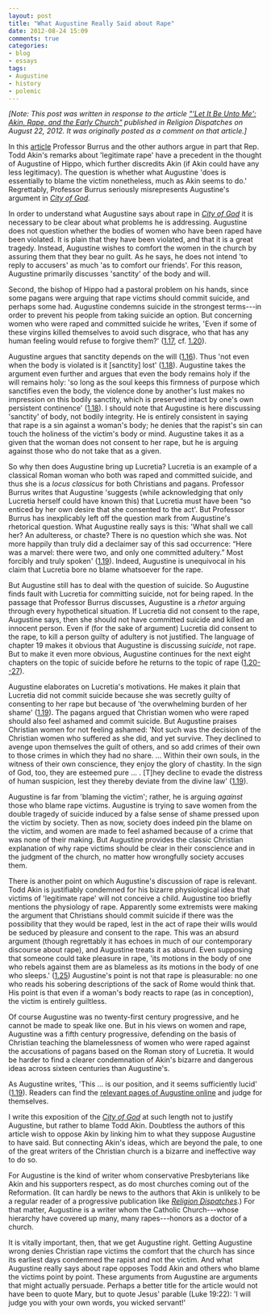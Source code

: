 ```yaml
---
layout: post
title: "What Augustine Really Said about Rape"
date: 2012-08-24 15:09
comments: true
categories: 
- blog
- essays
tags:
- Augustine
- history
- polemic
---
```


*[Note: This post was written in response to the article ["'Let It Be Unto Me': Akin, Rape, and the Early Church"][article] published in *Religion Dispatches* on August 22, 2012. It was originally posted as a comment on that article.]*

In this [article][] Professor Burrus and the other authors argue in part
that Rep. Todd Akin's remarks about 'legitimate rape' have a precedent
in the thought of Augustine of Hippo, which further discredits Akin (if
Akin could have any less legitimacy). The question is whether what
Augustine 'does is essentially to blame the victim nonetheless, much as
Akin seems to do.' Regrettably, Professor Burrus seriously misrepresents
Augustine's argument in [*City of God*][].

<!--more-->

In order to understand what Augustine says about rape in [*City of God*][] it is necessary to be clear about what problems he is
addressing. Augustine does not question whether the bodies of women who
have been raped have been violated. It is plain that they have been
violated, and that it is a great tragedy. Instead, Augustine wishes to
comfort the women in the church by assuring them that they bear no
guilt. As he says, he does not intend 'to reply to accusers' as much 'as
to comfort our friends'. For this reason, Augustine primarily discusses
'sanctity' of the body and will.

Second, the bishop of Hippo had a pastoral problem on his hands, since
some pagans were arguing that rape victims should commit suicide, and
perhaps some had. Augustine condemns suicide in the strongest terms---in
order to prevent his people from taking suicide an option. But
concerning women who were raped and committed suicide he writes, 'Even
if some of these virgins killed themselves to avoid such disgrace, who
that has any human feeling would refuse to forgive them?' ([1.17][], cf.
[1.20][]).

Augustine argues that sanctity depends on the will ([1.16][]). Thus 'not
even when the body is violated is it [sanctity] lost' ([1.18][]).
Augustine takes the argument even further and argues that even the body
remains holy if the will remains holy: 'so long as the soul keeps this
firmness of purpose which sanctifies even the body, the violence done by
another's lust makes no impression on this bodily sanctity, which is
preserved intact by one's own persistent continence' ([1.18][]). I
should note that Augustine is here discussing 'sanctity' of body, not
bodily integrity. He is entirely consistent in saying that rape is a sin
against a woman's body; he denies that the rapist's sin can touch the
holiness of the victim's body or mind. Augustine takes it as a given
that the woman does not consent to her rape, but he is arguing against
those who do not take that as a given.

So why then does Augustine bring up Lucretia? Lucretia is an example of
a classical Roman woman who both was raped and committed suicide, and
thus she is a *locus classicus* for both Christians and pagans.
Professor Burrus writes that Augustine 'suggests (while acknowledging
that only Lucretia herself could have known this) that Lucretia must
have been “so enticed by her own desire that she consented to the act'.
But Professor Burrus has inexplicably left off the question mark from
Augustine's rhetorical question. What Augustine really says is this:
'What shall we call her? An adulteress, or chaste? There is no question
which she was. Not more happily than truly did a declaimer say of this
sad occurrence: “Here was a marvel: there were two, and only one
committed adultery.” Most forcibly and truly spoken' ([1.19][]). Indeed,
Augustine is unequivocal in his claim that Lucretia bore no blame
whatsoever for the rape.

But Augustine still has to deal with the question of suicide. So
Augustine finds fault with Lucretia for committing suicide, not for
being raped. In the passage that Professor Burrus discusses, Augustine
is a *rhetor* arguing through every hypothetical situation. If Lucretia
did not consent to the rape, Augustine says, then she should not have
committed suicide and killed an innocent person. Even if (for the sake
of argument) Lucretia did consent to the rape, to kill a person guilty
of adultery is not justified. The language of chapter 19 makes it
obvious that Augustine is discussing *suicide*, not rape. But to make it
even more obvious, Augustine continues for the next eight chapters on
the topic of suicide before he returns to the topic of rape
([1.20--27][1.20]).

Augustine elaborates on Lucretia's motivations. He makes it plain that
Lucretia did not commit suicide because she was secretly guilty of
consenting to her rape but because of 'the overwhelming burden of her
shame' ([1.19][]). The pagans argued that Christian women who were raped
should also feel ashamed and commit suicide. But Augustine praises
Christian women for not feeling ashamed: 'Not such was the decision of
the Christian women who suffered as she did, and yet survive. They
declined to avenge upon themselves the guilt of others, and so add
crimes of their own to those crimes in which they had no share. ...
Within their own souls, in the witness of their own conscience, they
enjoy the glory of chastity. In the sign of God, too, they are esteemed
pure ... . [T]hey decline to evade the distress of human suspicion, lest
they thereby deviate from the divine law' ([1.19][]).

Augustine is far from 'blaming the victim'; rather, he is arguing
*against* those who blame rape victims. Augustine is trying to save
women from the double tragedy of suicide induced by a false sense of
shame pressed upon the victim by society. Then as now, society does
indeed pin the blame on the victim, and women are made to feel ashamed
because of a crime that was none of their making. But Augustine provides
the classic Christian explanation of why rape victims should be clear in
their conscience and in the judgment of the church, no matter how
wrongfully society accuses them.

There is another point on which Augustine's discussion of rape is
relevant. Todd Akin is justifiably condemned for his bizarre
physiological idea that victims of 'legitimate rape' will not conceive a
child. Augustine too briefly mentions the physiology of rape. Apparently
some extremists were making the argument that Christians should commit
suicide if there was the possibility that they would be raped, lest in
the act of rape their wills would be seduced by pleasure and consent to
the rape. This was an absurd argument (though regrettably it has echoes
in much of our contemporary discourse about rape), and Augustine treats
it as absurd. Even supposing that someone could take pleasure in rape,
'its motions in the body of one who rebels against them are as blameless
as its motions in the body of one who sleeps.' ([1.25][]) Augustine's
point is not that rape is pleasurable: no one who reads his sobering
descriptions of the sack of Rome would think that. His point is that
even if a woman's body reacts to rape (as in conception), the victim is
entirely guiltless.

Of course Augustine was no twenty-first century progressive, and he
cannot be made to speak like one. But in his views on women and rape,
Augustine was a fifth century progressive, defending on the basis of
Christian teaching the blamelessness of women who were raped against the
accusations of pagans based on the Roman story of Lucretia. It would be
harder to find a clearer condemnation of Akin's bizarre and dangerous
ideas across sixteen centuries than Augustine's.

As Augustine writes, 'This ... is our position, and it seems
sufficiently lucid' ([1.19][]). Readers can find the [relevant pages of Augustine online][] and judge for themselves.

I write this exposition of the [*City of God*][relevant pages of Augustine online] at such length not to justify Augustine, but rather to
blame Todd Akin. Doubtless the authors of this article wish to oppose
Akin by linking him to what they suppose Augustine to have said. But
connecting Akin's ideas, which are beyond the pale, to one of the great
writers of the Christian church is a bizarre and ineffective way to do
so.

For Augustine is the kind of writer whom conservative Presbyterians like
Akin and his supporters respect, as do most churches coming out of the
Reformation. (It can hardly be news to the authors that Akin is unlikely
to be a regular reader of a progressive publication like [*Religion Dispatches*][].) For that matter, Augustine is a writer whom the
Catholic Church---whose hierarchy have covered up many, many
rapes---honors as a doctor of a church.

It is vitally important, then, that we get Augustine right. Getting
Augustine wrong denies Christian rape victims the comfort that the
church has since its earliest days condemned the rapist and not the
victim. And what Augustine really says about rape opposes Todd Akin and
others who blame the victims point by point. These arguments from
Augustine are arguments that might actually persuade. Perhaps a better
title for the article would not have been to quote Mary, but to quote
Jesus' parable (Luke 19:22): 'I will judge you with your own words, you
wicked servant!'

  [article]: http://www.religiondispatches.org/archive/atheologies/6316/%E2%80%98let_it_be_unto_me%E2%80%99%3A_akin%2C_rape%2C_and_the_early_church/
  [1.17]: http://www.ccel.org/ccel/schaff/npnf102.iv.ii.xviii.html
  [1.20]: http://www.ccel.org/ccel/schaff/npnf102.iv.ii.xxi.html
  [1.16]: http://www.ccel.org/ccel/schaff/npnf102.iv.ii.xvii.html
  [1.18]: http://www.ccel.org/ccel/schaff/npnf102.iv.ii.xix.html
  [1.19]: http://www.ccel.org/ccel/schaff/npnf102.iv.ii.xx.html
  [1.25]: http://www.ccel.org/ccel/schaff/npnf102.iv.ii.xxvi.html
  [relevant pages of Augustine online]: http://www.ccel.org/ccel/schaff/npnf102.toc.html
  [*Religion Dispatches*]: http://www.religiondispatches.org/
  [*City of God*]: http://www.ccel.org/ccel/schaff/npnf102.toc.html
